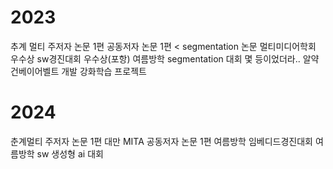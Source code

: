 # 2023

추계 멀티 주저자 논문 1편
공동저자 논문 1편 < segmentation 논문 멀티미디어학회 우수상
sw경진대회 우수상(포항)
여름방학 segmentation 대회 몇 등이었더라..
알약 건베이어벨트 개발
강화학습 프로젝트

# 2024

춘계멀티 주저자 논문 1편
대만 MITA 공동저자 논문 1편
여름방학 임베디드경진대회
여름방학 sw 생성형 ai 대회

